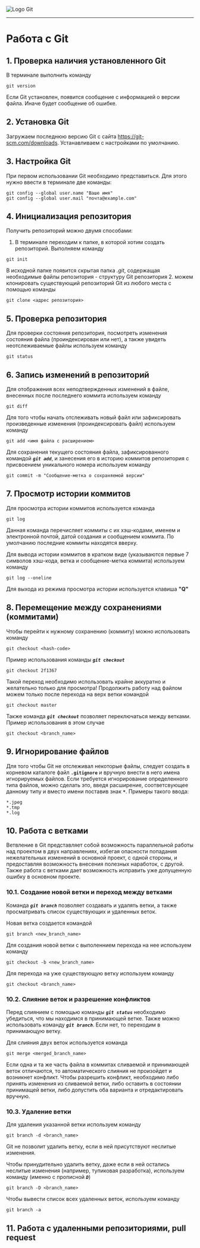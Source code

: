 ![Logo Git](Git_image.jpeg)
____
# Работа с Git
## 1. Проверка наличия установленного Git
В терминале выполнить команду 
```
git version
```
Если Git установлен, появится сообщение с информацией о версии файла. Иначе будет сообщение об ошибке.
## 2. Установка Git
Загружаем последнюю версию Git с сайта https://git-scm.com/downloads.
Устанавливаем с настройками по умолчанию.
## 3. Настройка Git
При первом использовании Git необходимо представиться. 
Для этого нужно ввести в терминале две команды:
```
git config --global user.name "Ваше имя"
git config --global user.mail "почта@example.com"
```
## 4. Инициализация репозитория
Получить репозиторий можно двумя способами:
1. В терминале переходим к папке, в которой хотим создать репозиторий. 
Выполняем команду 
```
git init
``` 
В исходной папке появится скрытая папка *.git*, содержащая необходимые файлы репозитория - структуру Git репозитория
2. можем клонировать существующий репозиторий Git из любого места с помощью команды
 ```
 git clone <адрес репозитория>
```
## 5. Проверка репозитория
Для проверки состояния репозитория, посмотреть изменения состояния файла (проиндексирован или нет), а также увидеть неотслеживаемые файлы используем команду
```
git status
```
## 6. Запись изменений в репозиторий
Для отображения всех неподтвержденных изменений в файле, внесенных после последнего коммита используем команду
```
git diff
```
Для того чтобы начать отслеживать новый файл или зафиксировать произведенные изменения (проиндексировать файл) используем команду
```
git add <имя файла с расширением>
```
Для сохранения текущего состояния файла, зафиксированного командой _**`git add`**_, и занесения его в историю коммитов репозитория с присвоением уникального номера используем команду
```
git commit -m "Сообщение-метка о сохраняемой версии"
``` 
## 7. Просмотр истории коммитов
Для просмотра истории коммитов используется команда 
```
git log
```
Данная команда перечисляет коммиты с их хэш-кодами, именем и электронной почтой, датой создания и сообщением коммита.
По умолчанию последние коммиты находятся вверху.

Для вывода истории коммитов в кратком виде (указываются первые 7 символов хэш-кода, ветка и сообщение-метка коммита) используем команду
```
git log --oneline
```
Для выхода из режима просмотра истории используется клавиша **"Q"**
## 8. Перемещение между сохранениями (коммитами)

Чтобы перейти к нужному сохранению (коммиту) можно использовать команду
```
git checkout <hash-code>
```
Пример использования команды _**`git checkout`**_
```
git checkout 2f1367
```
Такой переход необходимо использовать крайне аккуратно и желательно только для просмотра!
Продолжить работу над файлом можем только после перехода на верх ветки командой
```
git checkout master
```
Также команда _**`git checkout`**_ позволяет переключаться между ветками. Пример использования в этом случае
```
git checkout <branch_name>
```
## 9. Игнорирование файлов
Для того чтобы Git не отслеживал некоторые файлы, следует создать в корневом каталоге файл **`.gitignore`** и вручную внести в него имена игнорируемых файлов. 
Если требуется игнорирование определенного типа файлов, можно сделать это, введя расширение, соответсвующее данному типу и вместо имени поставив знак **`*`**. Примеры такого ввода:
```
*.jpeg
*.tmp
*.log
```
## 10. Работа с ветками
Ветвление в Git представляет собой возможность параллельной работы над проектом в двух направлениях, избегая опасности попадания нежелательных изменений в основной проект, с одной стороны, и предоставляя возможность внесения полезных наработок, с другой. Также работа с ветками дает возможность исправить уже допущенную ошибку в основном проекте.
### 10.1. Создание новой ветки и переход между ветками
Команда _**`git branch`**_ позволяет создавать и удалять ветки, а также просматривать список существующих и удаленных веток.

Новая ветка создается командой 
```
git branch <new_branch_name>
```
Для создания новой ветки с выполеннием перехода на нее используем команду
```
git checkout -b <new_branch_name>
```
Для перехода на уже существующую ветку используем команду
```
git checkout <branch_name>
```
### 10.2. Слияние веток и разрешение конфликтов
Перед слиянием с помощью команды _**`git status`**_ необходимо убедиться, что мы находимся в принимающей ветке. Также можно использовать команду __*`git branch`*__. Если нет, то переходим в принимающую ветку.

Для слияния двух веток используется команда
```
git merge <merged_branch_name>
```
Если одна и та же часть файла в коммитах сливаемой и принимающей веток отличаются, то автоматического слияния не произойдет и возникнет конфликт. 
Чтобы разрешить конфликт, необходимо либо принять изменения из сливаемой ветки, либо оставить в состоянии принимащей ветки, либо допустить оба варианта и отредактировать вручную.
### 10.3. Удаление ветки
Для удаления указанной ветки используем команду
```
git branch -d <branch_name>
```
Git не позволит удалить ветку, если в ней присутствуют неслитые изменения. 

Чтобы принудительно удалить ветку, даже если в ней остались неслитые изменения (например, тупиковая разработка), используем команду (именно с прописной **_`D`_**)
```
git branch -D <branch_name>
``` 
Чтобы вывести список всех удаленных веток, используем команду
```
git branch -a
```
## 11. Работа с удаленными репозиториями, pull request

